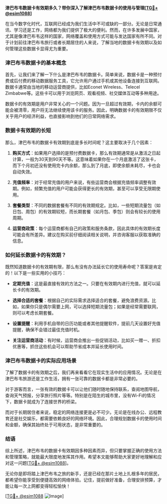**津巴布韦数据卡有效期多久？带你深入了解津巴布韦数据卡的使用与管理[[TG💪+ @esim1088](https://t.me/s/esim1088)]**

在当今数字化时代，互联网已经成为我们生活中不可或缺的一部分。无论是日常通讯、学习还是工作，网络都为我们提供了极大的便利。然而，在许多发展中国家，尤其是像津巴布韦这样的国家，网络覆盖和使用方式可能与发达国家有所不同。对于计划前往津巴布韦旅行或者长期居住的人来说，了解当地的数据卡有效期以及如何管理这些数据卡显得尤为重要。

### 津巴布韦数据卡的基本概念

首先，让我们来了解一下什么是津巴布韦的数据卡。简单来说，数据卡是一种预付费或后付费的移动数据服务工具，它允许用户通过手机或其他设备连接到互联网。数据卡通常由当地的移动运营商提供，比如Econet Wireless、Telecel Zimbabwe等。这些卡可以用于浏览网页、观看视频、社交媒体互动等多种用途。

数据卡的有效期是用户非常关心的一个问题。因为一旦超过有效期，卡内的余额可能会被清零，用户将无法继续使用该卡的服务。因此，明确数据卡的有效期限不仅关乎用户的经济利益，也直接影响到他们的日常网络需求。

### 数据卡有效期的长短

那么，津巴布韦的数据卡有效期到底是多长时间呢？这主要取决于几个因素：

1. **购买方式**：如果用户选择的是预付费数据卡，那么有效期通常是从激活之日起计算，一般为30天到90天不等。这意味着如果你在一个月底激活了这张卡，而下个月初还没有使用完卡内余额，那么到了月底，即使余额未耗尽，卡也会自动失效。

2. **充值频率**：对于经常充值的用户来说，有些运营商会根据充值频率调整有效期。例如，频繁充值的用户可能会获得更长的有效期，甚至可以享受无限期使用。

3. **套餐类型**：不同的数据套餐有不同的有效期规定。比如，一些短期流量包（如日包、周包）的有效期较短，而长期套餐（如月包、季包）则会有较长的使用周期。

4. **运营商政策**：每个运营商都有自己的政策和服务条款，因此具体的有效期长度可能会有所差异。建议在购买前仔细阅读相关说明，并咨询客服以获取准确的信息。

### 如何延长数据卡的有效期？

既然知道数据卡的有效期有限，那么有没有办法延长它的使用寿命呢？答案是肯定的！以下是一些实用的小技巧：

- **定期充值**：这是最直接有效的方法之一。只要在有效期内进行充值，就可以延长卡的有效期。
  
- **选择合适的套餐**：根据自己的实际需求选择适合的套餐，避免浪费资源。比如，如果你只是偶尔需要上网，可以选择短期流量包；如果是经常需要联网，则可以考虑长期套餐。

- **设置提醒**：利用手机自带的日历功能或者其他提醒软件，提前几天设置好充值提醒，确保不会错过最佳充值时机。

- **关注运营商活动**：有时候，运营商会推出一些促销活动，比如买一赠一、折扣优惠等，抓住这些机会可以帮助节省成本并延长使用时间。

### 津巴布韦数据卡的实际应用场景

了解了数据卡的有效期之后，我们再来看看它在现实生活中的应用情况。无论是在津巴布韦旅游还是工作生活，拥有一张可靠的数据卡都是非常必要的。

对于游客而言，一张有效的数据卡可以让他们随时随地保持联系，查阅地图导航，查询天气预报，分享旅行照片等等。特别是在陌生的城市里，没有Wi-Fi的情况下，数据卡就成为了连接世界的桥梁。

而对于长期居住者来说，稳定的网络连接更是必不可少。无论是在线办公、远程教育还是社交娱乐，都需要依赖良好的网络环境。因此，合理规划数据卡的使用时间和金额，确保其始终处于可用状态，是非常重要的。

### 结语

综上所述，津巴布韦的数据卡有效期因多种因素而异，但只要掌握正确的使用方法和管理策略，就能最大限度地发挥其作用。希望本文能够帮助大家更好地理解和应对这一问题[[TG💪+ @esim1088](https://t.me/s/esim1088)]。

无论你是即将踏上津巴布韦之旅的新手，还是已经在那片土地上扎根多年的居民，都希望你能享受到便捷高效的网络体验。记住，提前做好准备，合理安排预算，才能让每一次上网都变得轻松愉快！

[[TG💪+ @esim1088](https://t.me/s/esim1088) ![Image](https://i.postimg.cc/4NQfJmqS/Snipaste-2025-05-13-00-14-12.png)]